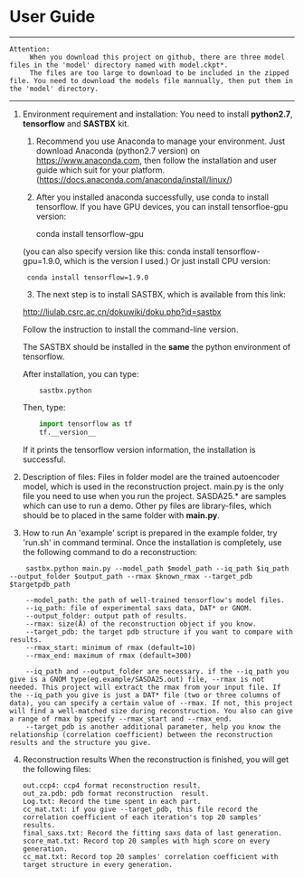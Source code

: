 # User Guide

------
```
Attention:
     When you download this project on github, there are three model files in the 'model' directory named with model.ckpt*. 
     The files are too large to download to be included in the zipped file. You need to download the models file mannually, then put them in the 'model' directory.
```
-------

1. Environment requirement and installation:
    You need to install **python2.7**, **tensorflow** and **SASTBX** kit.
    1) Recommend you use Anaconda to manage your environment. Just download Anaconda (python2.7 version) on https://www.anaconda.com, then follow the installation and user guide which suit for your platform. (https://docs.anaconda.com/anaconda/install/linux/)

    2) After you installed anaconda successfully, use conda to install tensorflow. 
    If you have GPU devices, you can install tensorfloe-gpu version:

        conda install tensorflow-gpu 

    (you can also specify version like this: conda install tensorflow-gpu=1.9.0, which is the version I used.)
    Or just install CPU version:

        conda install tensorflow=1.9.0

    3) The next step is to install SASTBX, which is available from this link:

    http://liulab.csrc.ac.cn/dokuwiki/doku.php?id=sastbx

    Follow the instruction to install the command-line version.
    
    The SASTBX should be installed in the **same** the python environment of tensorflow.
    
    After installation, you can type:
    ```shell
        sastbx.python
    ```
    Then, type:
    ```python
        import tensorflow as tf
        tf.__version__
    ```
    If it prints the tensorflow version information, the installation is successful.

2. Description of files:
    Files in folder model are the trained autoencoder model, which is used in the reconstruction project.
    main.py is the only file you need to use when you run the project.
    SASDA25.* are samples which can use to run a demo.
    Other py files are library-files, which should be to placed in the same folder with **main.py**.

3. How to run 
    An 'example' script is prepared in the example folder, try 'run.sh' in command terminal.
    Once the installation is completely, use the following command to do a reconstruction:

```shell
    sastbx.python main.py --model_path $model_path --iq_path $iq_path --output_folder $output_path --rmax $known_rmax --target_pdb $targetpdb_path

    --model_path: the path of well-trained tensorflow's model files.
    --iq_path: file of experimental saxs data, DAT* or GNOM.
    --output_folder: output path of results.
    --rmax: size(Å) of the reconstruction object if you know.
    --target_pdb: the target pdb structure if you want to compare with results.
    --rmax_start: minimum of rmax (default=10)
    --rmax_end: maximum of rmax (default=300)

    --iq_path and --output_folder are necessary. if the --iq_path you give is a GNOM type(eg.example/SASDA25.out) file, --rmax is not needed. This project will extract the rmax from your input file. If the --iq_path you give is just a DAT* file (two or three columns of data), you can specify a certain value of --rmax. If not, this project will find a well-matched size during reconstruction. You also can give a range of rmax by specify --rmax_start and --rmax_end.
    --target_pdb is another additional parameter, help you know the relationship (correlation coefficient) between the reconstruction results and the structure you give.
```

4. Reconstruction results
    When the reconstruction is finished, you will get the following files:
    ```
    out.ccp4: ccp4 format reconstruction result.
    out_za.pdb: pdb format reconstruction  result.
    Log.txt: Record the time spent in each part.
    cc_mat.txt: if you give --target_pdb, this file record the correlation coefficient of each iteration's top 20 samples' results.
    final_saxs.txt: Record the fitting saxs data of last generation.
    score_mat.txt: Record top 20 samples with high score on every generation.
    cc_mat.txt: Record top 20 samples' correlation coefficient with target structure in every generation.
    ```
